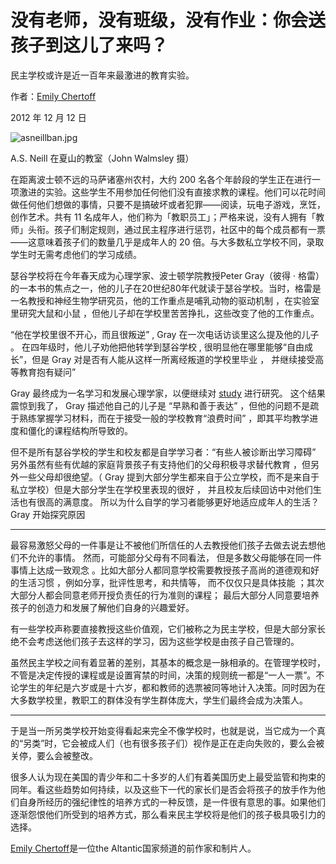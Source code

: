 # 没有老师，没有班级，没有作业：你会送孩子到这儿了来吗？

民主学校或许是近一百年来最激进的教育实验。

作者：[Emily Chertoff](https://www.theatlantic.com/author/emily-chertoff/)

2012 年 12 月 12 日

![asneillban.jpg](https://cdn.theatlantic.com/media/mt/national/asneillban.jpg)

A.S. Neill 在夏山的教室（John Walmsley 摄）

在距离波士顿不远的马萨诸塞州农村，大约 200 名各个年龄段的学生正在进行一项激进的实验。这些学生不用参加任何他们没有直接求教的课程。他们可以花时间做任何他们想做的事情，只要不是搞破坏或者犯罪——阅读，玩电子游戏，烹饪，创作艺术。共有 11 名成年人，他们称为「教职员工」；严格来说，没有人拥有「教师」头衔。孩子们制定规则，通过民主程序进行惩罚，社区中的每个成员都有一票——这意味着孩子们的数量几乎是成年人的 20 倍。与大多数私立学校不同，录取学生时无需考虑他们的学习成绩。

瑟谷学校将在今年春天成为心理学家、波士顿学院教授Peter Gray（彼得 · 格雷）的一本书的焦点之一，他的儿子在20世纪80年代就读于瑟谷学校。当时，格雷是一名教授和神经生物学研究员，他的工作重点是哺乳动物的驱动机制 ，在实验室里研究大鼠和小鼠 ，但他儿子却在学校里苦苦挣扎，这些改变了他的工作重点。

“他在学校里很不开心，而且很叛逆” , Gray 在一次电话访谈里这么提及他的儿子 。 在四年级时，他儿子劝他把他转学到瑟谷学校  , 很明显他在哪里能够“自由成长”，但是 Gray 对是否有人能从这样一所离经叛道的学校里毕业 ， 并继续接受高等教育抱有疑问”

Gray 最终成为一名学习和发展心理学家，以便继续对  [study](http://www.jstor.org/stable/1084948) 进行研究。 这个结果震惊到我了， Gray 描述他自己的儿子是 “早熟和善于表达” ，但他的问题不是疏于熟练掌握学习材料，而在于接受一般的学校教育“浪费时间” ，即其平均教学进度和僵化的课程结构所导致的。

但不是所有瑟谷学校的学生和校友都是自学学习者：“有些人被诊断出学习障碍” 另外虽然有些有优越的家庭背景孩子有支持他们的父母积极寻求替代教育 ，但另外一些父母却很绝望。（ Gray 提到大部分学生都来自于公立学校，而不是来自于私立学校）但是大部分学生在学校里表现的很好 ， 并且校友后续回访中对他们生活也有很高的满意度。  所以为什么自学的学习者能够更好地适应成年人的生活？ Gray 开始探究原因

***

最容易激怒父母的一件事是让不被他们所信任的人去教授他们孩子去做去说去想他们不允许的事情。 然而，可能部分父母有不同看法， 但是多数父母能够在同一件事情上达成一致观念 。比如大部分人都同意学校需要教授孩子高尚的道德观和好的生活习惯 ，例如分享，批评性思考，和共情等， 而不仅仅只是具体技能 ；其次大部分人都会同意老师开授负责任的行为准则的课程； 最后大部分人同意要培养孩子的创造力和发展了解他们自身的兴趣爱好。

有一些学校声称要直接教授这些价值观，它们被称之为民主学校，但是大部分家长绝不会考虑送他们孩子去这样的学习，因为这些学校是由孩子自己管理的。

虽然民主学校之间有着显著的差别，其基本的概念是一脉相承的。在管理学校时，不管是决定传授的课程或是设置宵禁的时间，决策的规则统一都是“一人一票”。不论学生的年纪是六岁或是十六岁，都和教师的选票被同等地计入决策。同时因为在大多数学校里，教职工的群体没有学生群体庞大，学生们最终会成为决策人。

***

>

于是当一所另类学校开始变得看起来完全不像学校时，也就是说，当它成为一个真的“另类”时，它会被成人们（也有很多孩子们）视作是正在走向失败的，要么会被关停，要么会被整改。

很多人认为现在美国的青少年和二十多岁的人们有着美国历史上最受监管和拘束的同年。看这些趋势如何持续，以及这些下一代的家长们是否会将孩子的放手作为他们自身所经历的强纪律性的培养方式的一种反馈，是一件很有意思的事。如果他们逐渐怨恨他们所受到的培养方式，那么看来民主学校将是他们的孩子极具吸引力的选择。

[Emily Chertoff](https://www.theatlantic.com/author/emily-chertoff/)是一位the Altantic国家频道的前作家和制片人。